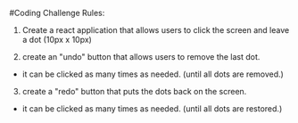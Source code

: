 #Coding Challenge Rules:

1. Create a react application that allows users to click the screen and leave a dot (10px x 10px)

2. create an "undo" button that allows users to remove the last dot.

- it can be clicked as many times as needed. (until all dots are removed.)

3. create a "redo" button that puts the dots back on the screen.

- it can be clicked as many times as needed. (until all dots are restored.)

